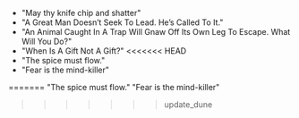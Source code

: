 * "May thy knife chip and shatter"
* "A Great Man Doesn’t Seek To Lead. He’s Called To It."
* "An Animal Caught In A Trap Will Gnaw Off Its Own Leg To Escape. What Will You Do?"
* "When Is A Gift Not A Gift?"
<<<<<<< HEAD
* "The spice must flow."
* "Fear is the mind-killer"

=======
"The spice must flow."
"Fear is the mind-killer"
>>>>>>> update_dune
